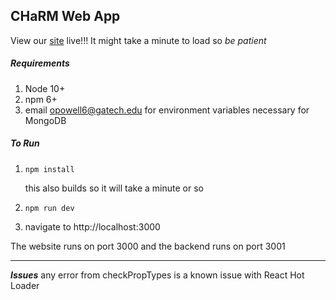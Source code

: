 ## CHaRM Web App
View our [site](https://charm-web-app.herokuapp.com/) live!!!
It might take a minute to load so *be patient*

##### Requirements
1. Node 10+
2. npm 6+
3. email opowell6@gatech.edu for environment variables necessary for MongoDB

##### To Run
1. ```npm install```

    this also builds so it will take a minute or so

2. ```npm run dev```
3. navigate to http://localhost:3000

The website runs on port 3000 and the backend runs on port 3001 

----
***Issues*** any error from checkPropTypes is a  known issue with React Hot Loader
